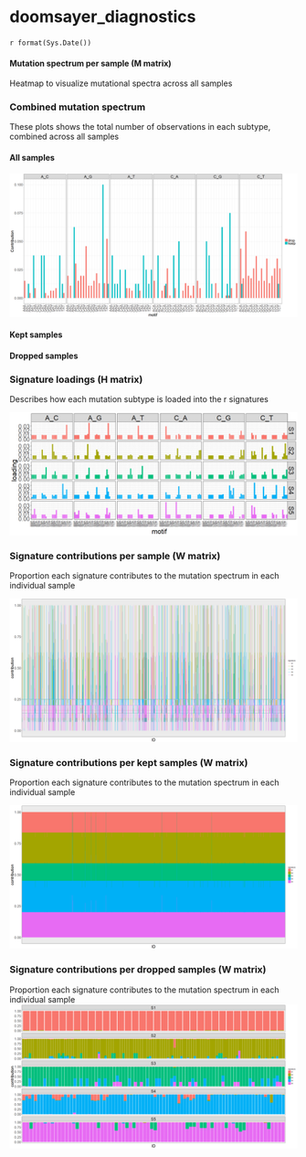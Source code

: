 # doomsayer_diagnostics
`r format(Sys.Date())`  







#### Mutation spectrum per sample (M matrix)

Heatmap to visualize mutational spectra across all samples



### Combined mutation spectrum

These plots shows the total number of observations in each subtype, combined across all samples

#### All samples

![](diagnostics_files/figure-html/dist-1.png)<!-- -->

#### Kept samples



#### Dropped samples



### Signature loadings (H matrix)

Describes how each mutation subtype is loaded into the r signatures

![](diagnostics_files/figure-html/sigloads-1.png)<!-- -->

### Signature contributions per sample (W matrix)

Proportion each signature contributes to the mutation spectrum in each individual sample

![](diagnostics_files/figure-html/sigs-1.png)<!-- -->

### Signature contributions per kept samples (W matrix)

Proportion each signature contributes to the mutation spectrum in each individual sample

![](diagnostics_files/figure-html/sigs_keep-1.png)<!-- -->

### Signature contributions per dropped samples (W matrix)

Proportion each signature contributes to the mutation spectrum in each individual sample
![](diagnostics_files/figure-html/sigs_drop-1.png)<!-- -->
